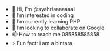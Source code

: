 - 👋 Hi, I’m @syahriaaaaaaal
- 👀 I’m interested in coding
- 🌱 I’m currently learning PHP
- 💞️ I’m looking to collaborate on Google
- 📫 How to reach me 085858585858
- ⚡ Fun fact: i am a bintara

<!---
syahriaaaaaaal/syahriaaaaaaal is a ✨ special ✨ repository because its `README.md` (this file) appears on your GitHub profile.
You can click the Preview link to take a look at your changes.
--->
